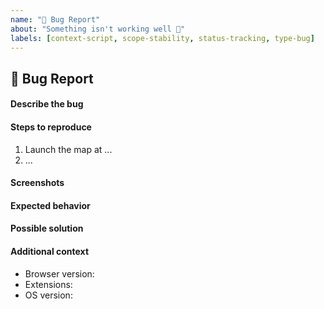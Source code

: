 ```yaml
---
name: "🧱 Bug Report"
about: "Something isn't working well 🚨"
labels: [context-script, scope-stability, status-tracking, type-bug]
---
```


## 🧱 Bug Report

#### Describe the bug

<!-- A clear and concise description of what the bug is. -->

#### Steps to reproduce

1. Launch the map at ...
2. ...

#### Screenshots

<!-- Add screenshots to help explaining. If a screenshot is not provided, the issue will be closed. -->

#### Expected behavior

<!-- A clear & concise description of what you expected to happen. -->

#### Possible solution

<!-- Only if you have suggestions on a fix for the bug. If not, please remove the section. -->

#### Additional context

<!-- Add any other context about the problem here (, , ...). -->
- Browser version:
- Extensions:
- OS version:
